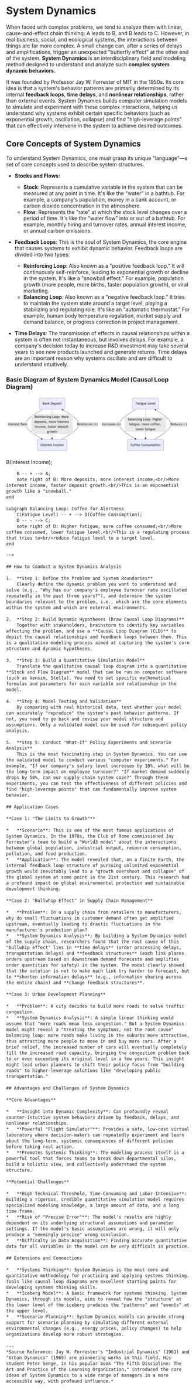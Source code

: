 # System Dynamics

When faced with complex problems, we tend to analyze them with linear, cause-and-effect chain thinking: A leads to B, and B leads to C. However, in real business, social, and ecological systems, the interactions between things are far more complex. A small change can, after a series of delays and amplifications, trigger an unexpected "butterfly effect" at the other end of the system. **System Dynamics** is an interdisciplinary field and modeling method designed to understand and analyze such **complex system dynamic behaviors**.

It was founded by Professor Jay W. Forrester of MIT in the 1950s. Its core idea is that a system's behavior patterns are primarily determined by its internal **feedback loops**, **time delays**, and **nonlinear relationships**, rather than external events. System Dynamics builds computer simulation models to simulate and experiment with these complex interactions, helping us understand why systems exhibit certain specific behaviors (such as exponential growth, oscillation, collapse) and find "high-leverage points" that can effectively intervene in the system to achieve desired outcomes.

## Core Concepts of System Dynamics

To understand System Dynamics, one must grasp its unique "language"—a set of core concepts used to describe system structures.

*   **Stocks and Flows**:
    *   **Stock**: Represents a cumulative variable in the system that can be measured at any point in time. It's like the "water" in a bathtub. For example, a company's population, money in a bank account, or carbon dioxide concentration in the atmosphere.
    *   **Flow**: Represents the "rate" at which the stock level changes over a period of time. It's like the "water flow" into or out of a bathtub. For example, monthly hiring and turnover rates, annual interest income, or annual carbon emissions.

*   **Feedback Loops**: This is the soul of System Dynamics, the core engine that causes systems to exhibit dynamic behavior. Feedback loops are divided into two types:
    *   **Reinforcing Loop**: Also known as a "positive feedback loop." It will continuously self-reinforce, leading to exponential growth or decline in the system. It's like a "snowball effect." For example, population growth (more people, more births, faster population growth), or viral marketing.
    *   **Balancing Loop**: Also known as a "negative feedback loop." It tries to maintain the system state around a target level, playing a stabilizing and regulating role. It's like an "automatic thermostat." For example, human body temperature regulation, market supply and demand balance, or progress correction in project management.

*   **Time Delays**: The transmission of effects in causal relationships within a system is often not instantaneous, but involves delays. For example, a company's decision today to increase R&D investment may take several years to see new products launched and generate returns. Time delays are an important reason why systems oscillate and are difficult to understand intuitively.

### Basic Diagram of System Dynamics Model (Causal Loop Diagram)

![System Dynamics Model](./System-Dynamics-Tutorial-en-mermaid.png)

<!--
```mermaid
graph TD
    subgraph Reinforcing Loop: Bank Deposit
        A(Bank Deposit) -- Interest Rate --> B(Interest Income);
        B -- + --> A;
        note right of B: More deposits, more interest income;<br/>More interest income, faster deposit growth.<br/>This is an exponential growth like a "snowball."
    end

    subgraph Balancing Loop: Coffee for Alertness
        C(Fatigue Level) -- + --> D(Coffee Consumption);
        D -- - --> C;
        note right of D: Higher fatigue, more coffee consumed;<br/>More coffee consumed, lower fatigue level.<br/>This is a regulating process that tries to<br/>reduce fatigue level to a target level. 
    end
```
-->

## How to Conduct a System Dynamics Analysis

1.  **Step 1: Define the Problem and System Boundaries**
    Clearly define the dynamic problem you want to understand and solve (e.g., "Why has our company's employee turnover rate oscillated repeatedly in the past three years?"), and determine the system boundaries relevant to the problem, i.e., which are the core elements within the system and which are external environments.

2.  **Step 2: Build Dynamic Hypotheses (Draw Causal Loop Diagrams)**
    Together with stakeholders, brainstorm to identify key variables affecting the problem, and use a **Causal Loop Diagram (CLD)** to depict the causal relationships and feedback loops between them. This is a qualitative modeling process aimed at capturing the system's core structure and dynamic hypotheses.

3.  **Step 3: Build a Quantitative Simulation Model**
    Translate the qualitative causal loop diagram into a quantitative **Stock and Flow Diagram** model that can be run on computer software (such as Vensim, Stella). You need to set specific mathematical formulas and parameters for each variable and relationship in the model.

4.  **Step 4: Model Testing and Validation**
    By comparing with real historical data, test whether your model can accurately "reproduce" the system's past behavior patterns. If not, you need to go back and revise your model structure and assumptions. Only a validated model can be used for subsequent policy analysis.

5.  **Step 5: Conduct "What-If" Policy Experiments and Scenario Analysis**
    This is the most fascinating step in System Dynamics. You can use the validated model to conduct various "computer experiments." For example, "If our company's salary level increases by 10%, what will be the long-term impact on employee turnover?" "If market demand suddenly drops by 50%, can our supply chain system cope?" Through these experiments, you can test the effectiveness of different policies and find "high-leverage points" that can fundamentally improve system behavior.

## Application Cases

**Case 1: "The Limits to Growth"**

*   **Scenario**: This is one of the most famous applications of System Dynamics. In the 1970s, the Club of Rome commissioned Jay Forrester's team to build a "World3 model" about the interactions between global population, industrial output, resource consumption, pollution, and food production.
*   **Application**: The model revealed that, on a finite Earth, the internal feedback loop structure of pursuing unlimited exponential growth would inevitably lead to a "growth overshoot and collapse" of the global system at some point in the 21st century. This research had a profound impact on global environmental protection and sustainable development thinking.

**Case 2: "Bullwhip Effect" in Supply Chain Management**

*   **Problem**: In a supply chain from retailers to manufacturers, why do small fluctuations in customer demand often get amplified upstream, eventually leading to drastic fluctuations in the manufacturer's production plan?
*   **System Dynamics Analysis**: By building a System Dynamics model of the supply chain, researchers found that the root cause of this "bullwhip effect" lies in **time delays** (order processing delays, transportation delays) and **feedback structures** (each link places orders upstream based on downstream demand forecasts and amplifies order quantities for safety) in the system. The model clearly showed that the solution is not to make each link try harder to forecast, but to **shorten information delays** (e.g., information sharing across the entire chain) and **change feedback structures**.

**Case 3: Urban Development Planning**

*   **Problem**: A city decides to build more roads to solve traffic congestion.
*   **System Dynamics Analysis**: A simple linear thinking would assume that "more roads mean less congestion." But a System Dynamics model might reveal a "treating the symptoms, not the root cause" balancing loop: more roads make living in the suburbs more attractive, thus attracting more people to move in and buy more cars. After a brief relief, the increased number of cars will eventually completely fill the increased road capacity, bringing the congestion problem back to or even exceeding its original level in a few years. This insight might lead urban planners to shift their policy focus from "building roads" to higher-leverage solutions like "developing public transportation."

## Advantages and Challenges of System Dynamics

**Core Advantages**

*   **Insight into Dynamic Complexity**: Can profoundly reveal counter-intuitive system behaviors driven by feedback, delays, and nonlinear relationships.
*   **Powerful "Flight Simulator"**: Provides a safe, low-cost virtual laboratory where decision-makers can repeatedly experiment and learn about the long-term, systemic consequences of different policies before taking real action.
*   **Promotes Systemic Thinking**: The modeling process itself is a powerful tool that forces teams to break down departmental silos, build a holistic view, and collectively understand the system structure.

**Potential Challenges**

*   **High Technical Threshold, Time-Consuming and Labor-Intensive**: Building a rigorous, credible quantitative simulation model requires specialized modeling knowledge, a large amount of data, and a long time frame.
*   **Risk of "Precise Error"**: The model's results are highly dependent on its underlying structural assumptions and parameter settings. If the model's basic assumptions are wrong, it will only produce a "seemingly precise" wrong conclusion.
*   **Difficulty in Data Acquisition**: Finding accurate quantitative data for all variables in the model can be very difficult in practice.

## Extensions and Connections

*   **Systems Thinking**: System Dynamics is the most core and quantitative methodology for practicing and applying systems thinking. Tools like causal loop diagrams are excellent starting points for developing systems thinking skills.
*   **Iceberg Model**: A basic framework for systems thinking. System Dynamics, through its models, aims to reveal how the "structure" at the lower level of the iceberg produces the "patterns" and "events" at the upper level.
*   **Scenario Planning**: System Dynamics models can provide strong support for scenario planning by simulating different external environmental changes (e.g., energy prices, policy changes) to help organizations develop more robust strategies.

---
*Source Reference: Jay W. Forrester's "Industrial Dynamics" (1961) and "Urban Dynamics" (1969) are pioneering works in this field. His student Peter Senge, in his popular book "The Fifth Discipline: The Art and Practice of the Learning Organization," introduced the core ideas of System Dynamics to a wide range of managers in a more accessible way, with profound influence.*